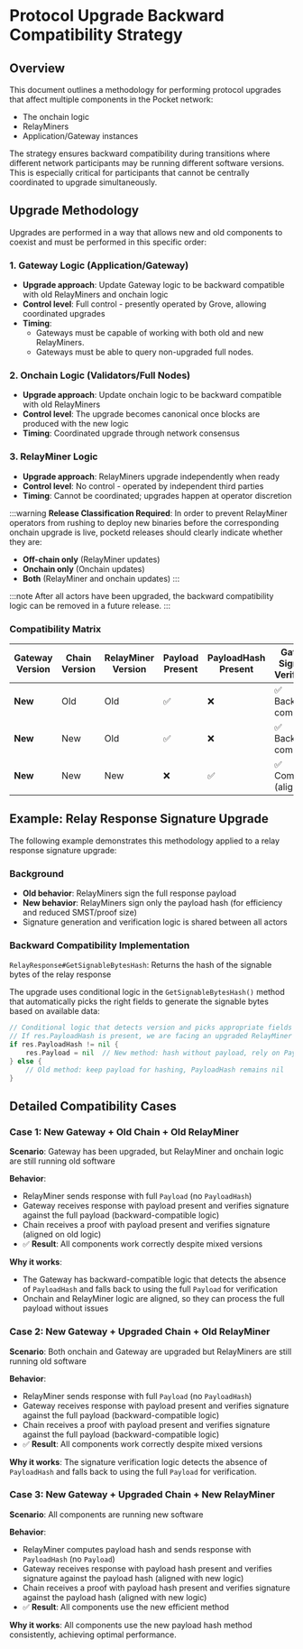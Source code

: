 # Protocol Upgrade Backward Compatibility Strategy

## Overview

This document outlines a methodology for performing protocol upgrades that affect
multiple components in the Pocket network:

- The onchain logic
- RelayMiners
- Application/Gateway instances

The strategy ensures backward compatibility during transitions where different network
participants may be running different software versions. This is especially critical
for participants that cannot be centrally coordinated to upgrade simultaneously.

## Upgrade Methodology

Upgrades are performed in a way that allows new and old components to coexist
and must be performed in this specific order:

### 1. **Gateway Logic (Application/Gateway)**
- **Upgrade approach**: Update Gateway logic to be backward compatible with old RelayMiners and onchain logic
- **Control level**: Full control - presently operated by Grove, allowing coordinated upgrades
- **Timing**:
  - Gateways must be capable of working with both old and new RelayMiners.
  - Gateways must be able to query non-upgraded full nodes.

### 2. **Onchain Logic (Validators/Full Nodes)**
- **Upgrade approach**: Update onchain logic to be backward compatible with old RelayMiners
- **Control level**: The upgrade becomes canonical once blocks are produced with the new logic
- **Timing**: Coordinated upgrade through network consensus

### 3. **RelayMiner Logic**
- **Upgrade approach**: RelayMiners upgrade independently when ready
- **Control level**: No control - operated by independent third parties
- **Timing**: Cannot be coordinated; upgrades happen at operator discretion

:::warning
**Release Classification Required**: In order to prevent RelayMiner operators
from rushing to deploy new binaries before the corresponding onchain upgrade is live,
pocketd releases should clearly indicate whether they are:
- **Off-chain only** (RelayMiner updates)
- **Onchain only** (Onchain updates)
- **Both** (RelayMiner and onchain updates)
:::

:::note
After all actors have been upgraded, the backward compatibility logic can be removed in a future release.
:::

### Compatibility Matrix

| Gateway Version | Chain Version | RelayMiner Version | Payload Present | PayloadHash Present | Gateway Signature Verification | Onchain Signature Verification |
|-----------------|---------------|--------------------|-----------------|---------------------|--------------------------------|--------------------------------|
| **New**         | Old           | Old                | ✅              | ❌                  | ✅ Backward-compatible         | ✅ Compatible (aligned)        |
| **New**         | New           | Old                | ✅              | ❌                  | ✅ Backward-compatible         | ✅ Backward-compatible         |
| **New**         | New           | New                | ❌              | ✅                  | ✅ Compatible (aligned)        | ✅ Compatible (aligned)        |

## Example: Relay Response Signature Upgrade

The following example demonstrates this methodology applied to a relay response signature upgrade:

### Background
- **Old behavior**: RelayMiners sign the full response payload
- **New behavior**: RelayMiners sign only the payload hash (for efficiency and reduced SMST/proof size)
- Signature generation and verification logic is shared between all actors

### Backward Compatibility Implementation

`RelayResponse#GetSignableBytesHash`: Returns the hash of the signable bytes of the relay response

The upgrade uses conditional logic in the `GetSignableBytesHash()` method that automatically picks the right fields to generate the signable bytes based on available data:

```go
// Conditional logic that detects version and picks appropriate fields
// If res.PayloadHash is present, we are facing an upgraded RelayMiner
if res.PayloadHash != nil {
    res.Payload = nil  // New method: hash without payload, rely on PayloadHash
} else {
    // Old method: keep payload for hashing, PayloadHash remains nil
}
```

## Detailed Compatibility Cases

### Case 1: New Gateway + Old Chain + Old RelayMiner
**Scenario**: Gateway has been upgraded, but RelayMiner and onchain logic are still running old software

**Behavior**:
- RelayMiner sends response with full `Payload` (no `PayloadHash`)
- Gateway receives response with payload present and verifies signature against the full payload (backward-compatible logic)
- Chain receives a proof with payload present and verifies signature (aligned on old logic)
- ✅ **Result**: All components work correctly despite mixed versions

**Why it works**:
- The Gateway has backward-compatible logic that detects the absence of `PayloadHash` and falls back to using the full `Payload` for verification
- Onchain and RelayMiner logic are aligned, so they can process the full payload without issues

### Case 2: New Gateway + Upgraded Chain + Old RelayMiner
**Scenario**: Both onchain and Gateway are upgraded but RelayMiners are still running old software

**Behavior**:
- RelayMiner sends response with full `Payload` (no `PayloadHash`)
- Gateway receives response with payload present and verifies signature against the full payload (backward-compatible logic)
- Chain receives a proof with payload present and verifies signature against the full payload (backward-compatible logic)
- ✅ **Result**: All components work correctly despite mixed versions

**Why it works**: The signature verification logic detects the absence of `PayloadHash` and falls back to using the full `Payload` for verification.


### Case 3: New Gateway + Upgraded Chain + New RelayMiner
**Scenario**: All components are running new software

**Behavior**:
- RelayMiner computes payload hash and sends response with `PayloadHash` (no `Payload`)
- Gateway receives response with payload hash present and verifies signature against the payload hash (aligned with new logic)
- Chain receives a proof with payload hash present and verifies signature against the payload hash (aligned with new logic)
- ✅ **Result**: All components use the new efficient method

**Why it works**: All components use the new payload hash method consistently, achieving optimal performance.